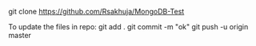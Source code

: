 git clone https://github.com/Rsakhuja/MongoDB-Test

To update the files in repo:
git add .
git commit -m "ok"
git push -u origin master

